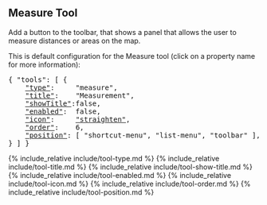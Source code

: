 ## Measure Tool

Add a button to the toolbar, that shows a panel that allows the user to measure distances or areas on the map.

This is default configuration for the Measure tool (click on a property name for more information):
<pre>
{ "tools": [ {
    <a href="#type-property"     >"type"</a>:     "measure",
    <a href="#title-property"    >"title"</a>:    "Measurement",
    <a href="#showtitle-property">"showTitle"</a>:false,
    <a href="#enabled-property"  >"enabled"</a>:  false,
    <a href="#icon-property"     >"icon"</a>:     <a href="https://material.io/tools/icons/?icon=help" target="material">"straighten"</a>,
    <a href="#order-property"    >"order"</a>:    6,
    <a href="#position-property" >"position"</a>: [ "shortcut-menu", "list-menu", "toolbar" ],
} ] }
</pre>

{% include_relative include/tool-type.md %}
{% include_relative include/tool-title.md %}
{% include_relative include/tool-show-title.md %}
{% include_relative include/tool-enabled.md %}
{% include_relative include/tool-icon.md %}
{% include_relative include/tool-order.md %}
{% include_relative include/tool-position.md %}
